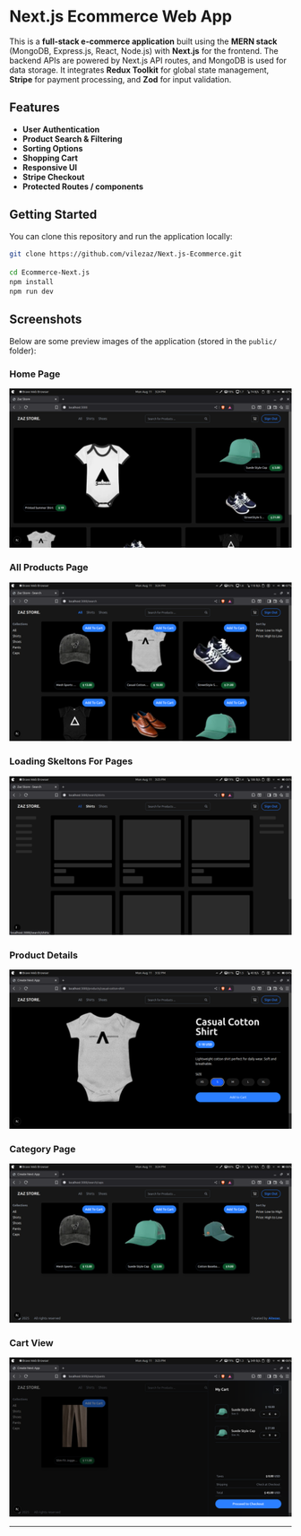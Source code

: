 # Next.js Ecommerce Web App

This is a **full-stack e-commerce application** built using the **MERN stack** (MongoDB, Express.js, React, Node.js) with **Next.js** for the frontend. The backend APIs are powered by Next.js API routes, and MongoDB is used for data storage. It integrates **Redux Toolkit** for global state management, **Stripe** for payment processing, and **Zod** for input validation.

## Features

* **User Authentication**
* **Product Search & Filtering**
* **Sorting Options**
* **Shopping Cart**
* **Responsive UI**
* **Stripe Checkout**
* **Protected Routes / components**

## Getting Started

You can clone this repository and run the application locally:

```bash
git clone https://github.com/vilezaz/Next.js-Ecommerce.git

cd Ecommerce-Next.js
npm install
npm run dev
```


## Screenshots

Below are some preview images of the application (stored in the `public/` folder):

### Home Page
![Home Page](public/picturesForGithub/1.png)
### All Products Page
![Product Listing](public/picturesForGithub/2.png)
### Loading Skeltons For Pages
![Product Skelton Loading](public/picturesForGithub/3.png)
### Product Details
![Product Details](public/picturesForGithub/33.png)
### Category Page
![Category Page](public/picturesForGithub/4.png)
### Cart View
![Cart View](public/picturesForGithub/5.png)

---
